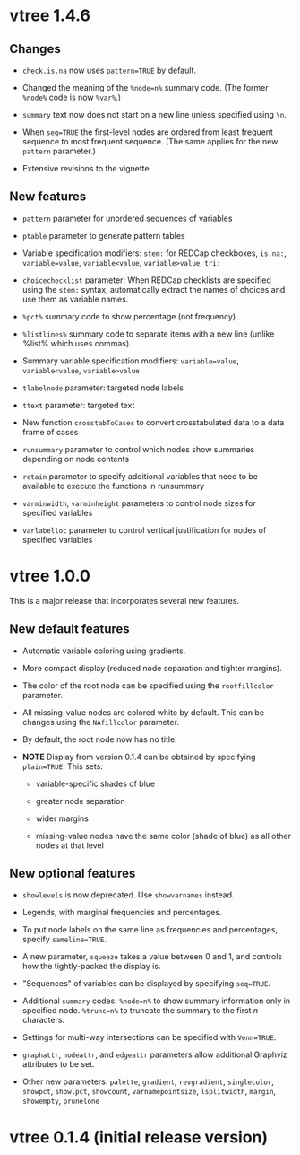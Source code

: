 # vtree 1.4.6

## Changes

* `check.is.na` now  uses `pattern=TRUE` by default.

* Changed the meaning of the `%node=n%` summary code. (The former `%node%` code is now `%var%`.) 

* `summary` text now does not start on a new line unless specified using `\n`.

* When `seq=TRUE` the first-level nodes are ordered from least frequent sequence to most frequent sequence.
(The same applies for the new `pattern` parameter.)

* Extensive revisions to the vignette.

## New features

* `pattern` parameter for unordered sequences of variables

* `ptable` parameter to generate pattern tables

* Variable specification modifiers: `stem:` for REDCap checkboxes, `is.na:`,
`variable=value`, `variable<value`, `variable>value`, `tri:`

* `choicechecklist` parameter: When REDCap checklists are specified using the `stem:` syntax, 
automatically extract the names of choices and use them as variable names.

* `%pct%` summary code to show percentage (not frequency)

* `%listlines%` summary code to separate items with a new line (unlike %list% which uses commas).

* Summary variable specification modifiers:
`variable=value`, `variable<value`, `variable>value`

* `tlabelnode` parameter: targeted node labels

* `ttext` parameter: targeted text

* New function `crosstabToCases` to convert crosstabulated data to a data frame of cases

* `runsummary` parameter to control which nodes show summaries depending on node contents

* `retain` parameter to specify additional variables that need to be available to execute the functions in runsummary

* `varminwidth`, `varminheight` parameters to control node sizes for specified variables

* `varlabelloc` parameter to control vertical justification for nodes of specified variables


# vtree 1.0.0 

This is a major release that incorporates several new features.


## New default features

* Automatic variable coloring using gradients.

* More compact display (reduced node separation and tighter margins).

* The color of the root node can be specified using the `rootfillcolor` parameter.

* All missing-value nodes are colored white by default.
This can be changes using the `NAfillcolor` parameter.

* By default, the root node now has no title.

* **NOTE** Display from version 0.1.4 can be obtained by specifying `plain=TRUE`.
This sets:

    * variable-specific shades of blue

    * greater node separation
  
    * wider margins
  
    * missing-value nodes have the same color (shade of blue) as all other nodes at that level
  

## New optional features

* `showlevels` is now deprecated. Use `showvarnames` instead.

* Legends, with marginal frequencies and percentages.

* To put node labels on the same line as frequencies and percentages, specify `sameline=TRUE`.

* A new parameter, `squeeze` takes a value between 0 and 1,
and controls how the tightly-packed the display is.

* "Sequences" of variables can be displayed by specifying `seq=TRUE`.

* Additional `summary` codes: 
`%node=n%` to show summary information only in specified node.
`%trunc=n%` to truncate the summary to the first *n* characters.

* Settings for multi-way intersections can be specified with `Venn=TRUE`.

* `graphattr`, `nodeattr`, and `edgeattr`
parameters allow additional Graphviz attributes to be set.

* Other new parameters: `palette`, `gradient`, `revgradient`, `singlecolor`,
`showpct`, `showlpct`, `showcount`, `varnamepointsize`, `lsplitwidth`,
`margin`, `showempty`, `prunelone`



# vtree 0.1.4 (initial release version)
